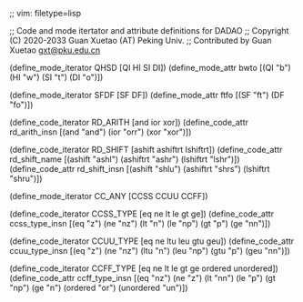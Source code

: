 ;; vim: filetype=lisp

;; Code and mode itertator and attribute definitions for DADAO
;; Copyright (C) 2020-2033 Guan Xuetao (AT) Peking Univ.
;; Contributed by Guan Xuetao <gxt@pku.edu.cn>

(define_mode_iterator	QHSD		[QI HI SI DI])
(define_mode_attr	bwto		[(QI "b") (HI "w") (SI "t") (DI "o")])

(define_mode_iterator	SFDF		[SF DF])
(define_mode_attr	ftfo		[(SF "ft") (DF "fo")])

(define_code_iterator	RD_ARITH	[and ior xor])
(define_code_attr	rd_arith_insn	[(and "and") (ior "orr") (xor "xor")])

(define_code_iterator	RD_SHIFT	[ashift ashiftrt lshiftrt])
(define_code_attr	rd_shift_name	[(ashift "ashl") (ashiftrt "ashr") (lshiftrt "lshr")])
(define_code_attr	rd_shift_insn	[(ashift "shlu")  (ashiftrt "shrs")   (lshiftrt "shru")])

(define_mode_iterator	CC_ANY		[CCSS CCUU CCFF])

(define_code_iterator	CCSS_TYPE	[eq ne lt le gt ge])
(define_code_attr	ccss_type_insn	[(eq "z") (ne "nz") (lt "n") (le "np") (gt "p") (ge "nn")])

(define_code_iterator	CCUU_TYPE	[eq ne ltu leu gtu geu])
(define_code_attr	ccuu_type_insn	[(eq "z") (ne "nz") (ltu "n") (leu "np") (gtu "p") (geu "nn")])

(define_code_iterator	CCFF_TYPE	[eq ne lt le gt ge ordered unordered])
(define_code_attr	ccff_type_insn	[(eq "nz") (ne "z") (lt "nn") (le "p") (gt "np") (ge "n") (ordered "or") (unordered "un")])
